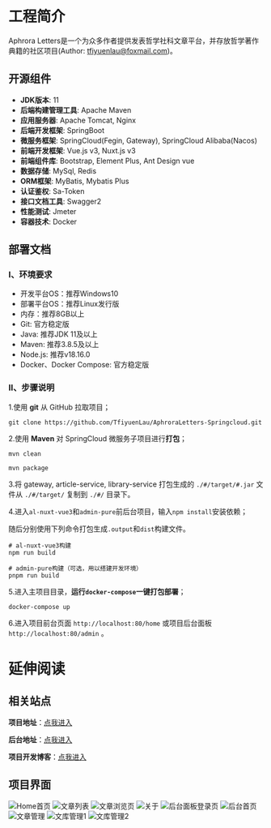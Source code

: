 # 工程简介

Aphrora Letters是一个为众多作者提供发表哲学社科文章平台，并存放哲学著作典籍的社区项目(Author: tfiyuenlau@foxmail.com)。

## 开源组件

* **JDK版本**: 11
* **后端构建管理工具**: Apache Maven
* **应用服务器**: Apache Tomcat, Nginx
* **后端开发框架**: SpringBoot
* **微服务框架**: SpringCloud(Fegin, Gateway), SpringCloud Alibaba(Nacos)
* **前端开发框架**: Vue.js v3, Nuxt.js v3
* **前端组件库**: Bootstrap, Element Plus, Ant Design vue
* **数据存储**: MySql, Redis
* **ORM框架**: MyBatis, Mybatis Plus
* **认证鉴权**: Sa-Token
* **接口文档工具**: Swagger2
* **性能测试**: Jmeter
* **容器技术**: Docker

## 部署文档
### Ⅰ、环境要求
* 开发平台OS：推荐Windows10
* 部署平台OS：推荐Linux发行版
* 内存：推荐8GB以上
* Git: 官方稳定版
* Java: 推荐JDK 11及以上
* Maven: 推荐3.8.5及以上
* Node.js: 推荐v18.16.0
* Docker、Docker Compose: 官方稳定版

### Ⅱ、步骤说明
1.使用 **git** 从 GitHub 拉取项目；
~~~shell
git clone https://github.com/TfiyuenLau/AphroraLetters-Springcloud.git
~~~

2.使用 **Maven** 对 SpringCloud 微服务子项目进行**打包**；
~~~shell
mvn clean
~~~
~~~shell
mvn package
~~~

3.将 gateway, article-service, library-service 打包生成的 `./#/target/#.jar` 文件从 `./#/target/` 复制到 `./#/` 目录下。

4.进入`al-nuxt-vue3`和`admin-pure`前后台项目，输入`npm install`安装依赖；

随后分别使用下列命令打包生成`.output`和`dist`构建文件。
~~~shell
# al-nuxt-vue3构建
npm run build
~~~
~~~shell
# admin-pure构建（可选，用以搭建开发环境）
pnpm run build 
~~~

5.进入主项目目录，**运行`docker-compose`一键打包部署**；
~~~shell
docker-compose up
~~~

6.进入项目前台页面 `http://localhost:80/home` 或项目后台面板 `http://localhost:80/admin` 。

# 延伸阅读
## 相关站点
**项目地址**：[点我进入](https://aphrora-letters.hk.cpolar.io/home)

**后台地址**：[点我进入](https://aphrora-letters.hk.cpolar.io/admin/#/login)

**项目开发博客**：[点我进入](https://www.cnblogs.com/tfiyuenlau/articles/17764385.html)

## 项目界面
![Home首页](https://img2023.cnblogs.com/blog/3018774/202310/3018774-20231014165446238-482846355.png)
![文章列表](https://img2023.cnblogs.com/blog/3018774/202310/3018774-20231014165513669-529013424.png)
![文章浏览页](https://img2023.cnblogs.com/blog/3018774/202310/3018774-20231014165525768-1384681825.png)
![关于](https://img2023.cnblogs.com/blog/3018774/202310/3018774-20231014165553809-1285658013.png)
![后台面板登录页](https://img2023.cnblogs.com/blog/3018774/202310/3018774-20231014165604701-1769792316.png)
![后台首页](https://img2023.cnblogs.com/blog/3018774/202310/3018774-20231014165618216-23715689.png)
![文章管理](https://img2023.cnblogs.com/blog/3018774/202310/3018774-20231014165636078-1548535643.png)
![文库管理1](https://img2023.cnblogs.com/blog/3018774/202310/3018774-20231014165652589-639771898.png)
![文库管理2](https://img2023.cnblogs.com/blog/3018774/202310/3018774-20231014165701261-66766400.png)
